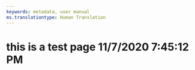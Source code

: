 ```yaml
---
keywords: metadata, user manual
ms.translationtype: Human Translation
---
```

# this is a test page 11/7/2020 7:45:12 PM